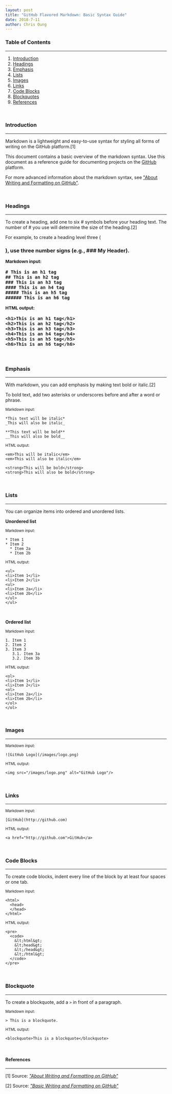 ```yaml
---
layout: post
title: "GitHub Flavored Markdown: Basic Syntax Guide"
date: 2018-7-11
author: Chris Oung
---
```


### Table of Contents
---

1. [Introduction](#introduction)
2. [Headings](#headings)
3. [Emphasis](#emphasis)
4. [Lists](#lists)
5. [Images](#images)
6. [Links](#links)
7. [Code Blocks](#code-blocks)
8. [Blockquotes](#blockquotes)
9. [References](#references)

<br/>

### Introduction <a name="introduction"></a>
---

Markdown is a lightweight and easy-to-use syntax for styling all forms of writing on the GitHub platform.[1]

This document contains a basic overview of the markdown syntax. Use this document as a reference guide for documenting projects on the [GitHub](https://github.com) platform. 

For more advanced information about the markdown syntax, see ["About Writing and Formatting on GitHub"](https://help.github.com/articles/about-writing-and-formatting-on-github/).

<br/>

### Headings <a name="headings"></a>
---

To create a heading, add one to six # symbols before your heading text. The number of # you use will determine the size of the heading.[2]

For example, to create a heading level three (<h3>), use three number signs (e.g., ### My Header).

<small>Markdown input:</small>

```
# This is an h1 tag
## This is an h2 tag
### This is an h3 tag
#### This is an h4 tag
##### This is an h5 tag
###### This is an h6 tag
```

<small>HTML output:</small>

```raw
<h1>This is an h1 tag</h1>
<h2>This is an h2 tag</h2>
<h3>This is an h3 tag</h3>
<h4>This is an h4 tag</h4>
<h5>This is an h5 tag</h5>
<h6>This is an h6 tag</h6>
```

<br/>

### Emphasis <a name="emphasis"></a>
---

With markdown, you can add emphasis by making text bold or italic.[2]

To bold text, add two asterisks or underscores before and after a word or phrase. 

<small>Markdown input:</small>

```
*This text will be italic*
_This will also be italic_

**This text will be bold**
__This will also be bold__

```

<small>HTML output:</small>

```raw
<em>This will be italic</em>
<em>This will also be italic</em>

<strong>This will be bold</strong>
<strong>This will also be bold</strong>
```

<br/>

### Lists <a name="lists"></a>
---

You can organize items into ordered and unordered lists.

**Unordered list**

<small>Markdown input:</small>

```
* Item 1
* Item 2
  * Item 2a
  * Item 2b
```
<small>HTML output:</small>

```raw
<ul>
<li>Item 1</li>
<li>Item 2</li>
<ul>
<li>Item 2a</li>
<li>Item 2b</li>
</ul>
</ul>
```
<br/>

**Ordered list**

<small>Markdown input:</small>

```
1. Item 1
2. Item 2
3. Item 3
   3.1. Item 3a
   3.2. Item 3b
```

<small>HTML output:</small>

```raw
<ol>
<li>Item 1</li>
<li>Item 2</li>
<ol>
<li>Item 2a</li>
<li>Item 2b</li>
</ol>
</ol>
```

<br/>

### Images <a name="images"></a>
---

<small>Markdown input:</small>

```
![GitHub Logo](/images/logo.png)
```

<small>HTML output:</small>

```raw
<img src="/images/logo.png" alt="GitHub Logo"/>
```

<br/>

### Links <a name="links"></a>
---
<small>Markdown input:</small>

```
[GitHub](http://github.com)
```

<small>HTML output:</small>

```raw
<a href="http://github.com">GitHub</a>
```
<br/>

### Code Blocks <a name="code-blocks"></a>
---

To create code blocks, indent every line of the block by at least four spaces or one
tab.

<small>Markdown input:</small>

```
<html>
  <head>
  </head>
</html>
```

<small>HTML output:</small>

```raw
<pre>
  <code>
    &lt;html&gt;
    &lt;head&gt;
    &lt;/head&gt;
    &lt;/html&gt;
  </code>
</pre>
```

<br/>

### Blockquote <a name="blockquotes"></a>
---

To create a blockquote, add a `>` in front of a paragraph.

<small>Markdown input:</small>

```
> This is a blockquote.
```

<small>HTML output:</small>

```raw
<blockquote>This is a blockquote</blockquote>
```

<br/>


#### References <a name="references"></a>
---

[1]  Source:  _["About Writing and Formatting on GitHub"](https://help.github.com/articles/about-writing-and-formatting-on-github/)_

[2]  Source: _["Basic Writing and Formatting on GitHub"](https://help.github.com/articles/basic-writing-and-formatting-syntax/)_

